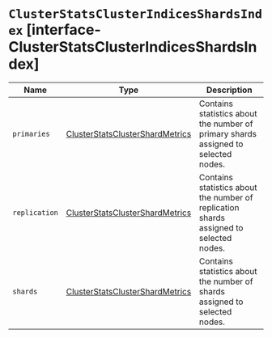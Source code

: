 # `ClusterStatsClusterIndicesShardsIndex` [interface-ClusterStatsClusterIndicesShardsIndex]

| Name | Type | Description |
| - | - | - |
| `primaries` | [ClusterStatsClusterShardMetrics](./ClusterStatsClusterShardMetrics.md) | Contains statistics about the number of primary shards assigned to selected nodes. |
| `replication` | [ClusterStatsClusterShardMetrics](./ClusterStatsClusterShardMetrics.md) | Contains statistics about the number of replication shards assigned to selected nodes. |
| `shards` | [ClusterStatsClusterShardMetrics](./ClusterStatsClusterShardMetrics.md) | Contains statistics about the number of shards assigned to selected nodes. |
